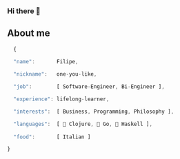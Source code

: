 ### Hi there 👋

## About me

```js
  {
  
  "name":       Filipe,

  "nickname":   one-you-like,

  "job":        [ Software-Engineer, Bi-Engineer ],

  "experience": lifelong-learner,

  "interests":  [ Business, Programming, Philosophy ],

  "languages":  [ 💚 Clojure, 💙 Go, 💜 Haskell ],
  
  "food":       [ Italian ]

}
```

<!--
**FilipeBento/FilipeBento** is a ✨ _special_ ✨ repository because its `README.md` (this file) appears on your GitHub profile.

Here are some ideas to get you started:

- 🔭 I’m currently working on ...
- 🌱 I’m currently learning ...
- 👯 I’m looking to collaborate on ...
- 🤔 I’m looking for help with ...
- 💬 Ask me about ...
- 📫 How to reach me: ...
- 😄 Pronouns: ...
- ⚡ Fun fact: ...
-->
